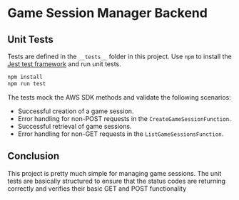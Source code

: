
# Game Session Manager Backend

## Unit Tests

Tests are defined in the `__tests__` folder in this project. Use `npm` to install the [Jest test framework](https://jestjs.io/) and run unit tests.

```bash
npm install
npm run test
```

The tests mock the AWS SDK methods and validate the following scenarios:

- Successful creation of a game session.
- Error handling for non-POST requests in the `CreateGameSessionFunction`.
- Successful retrieval of game sessions.
- Error handling for non-GET requests in the `ListGameSessionsFunction`.

## Conclusion

This project is pretty much simple for managing game sessions. The unit tests are basically structured to ensure that the status codes are returning correctly and verifies their basic GET and POST functionality
